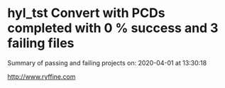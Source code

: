 # hyl_tst Convert with PCDs completed with 0 % success and 3 failing files

Summary of passing and failing projects on: 2020-04-01 at 13:30:18

http://www.ryffine.com
